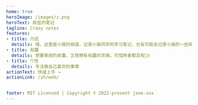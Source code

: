 ```yaml
---
home: true
heroImage: /images/z.png
heroText: 疯狂的笔记
tagline: Crazy notes
features:
- title: 介绍
  details: 嗨，这里是小侯的频道，记录小侯同学的学习笔记，也有可能会记录小侯的一些碎碎念~
- title: 有趣
  details: 想要美丽的皮囊，又想拥有有趣的灵魂，可惜两者都没有🤷‍♀️
- title: 个性
  details: 专注做自己喜欢的事情
actionText: 快速上手 →
actionLink: /zh/web/


footer: MIT Licensed | Copyright © 2022-present jane-xxx
---
```


<!-- <HomePage></HomePage> -->
